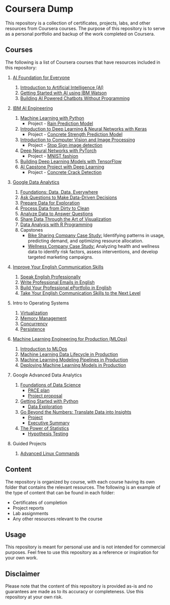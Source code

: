 # Coursera Dump

This repository is a collection of certificates, projects, labs, and other resources from Coursera courses. The purpose of this repository is to serve as a personal portfolio and backup of the work completed on Coursera.

## Courses

The following is a list of Coursera courses that have resources included in this repository:

1. [AI Foundation for Everyone](./AI%20Foundations%20for%20Everyone/Coursera%208DBDR5GA9JDZ.pdf)
    1. [Introduction to Artificial Intelligence (AI)](./AI%20Foundations%20for%20Everyone/Introduction%20to%20Artificial%20Intelligence/Coursera%202MJ26B95Y29T.pdf)
    2. [Getting Started with AI using IBM Watson](./AI%20Foundations%20for%20Everyone/Getting%20Started%20with%20AI%20using%20IBM%20Watson/Coursera%20CUCUVKMTXR72.pdf)
    3. [Building AI Powered Chatbots Without Programming](./AI%20Foundations%20for%20Everyone/Building%20AI%20Powered%20Chatbots%20Without%20Programming/Coursera%20XQQW7N4VDJY3.pdf)
    
2. [IBM AI Engineering](./IBM%20AI%20Engineering/Coursera%2093AKCSRCACQE.pdf)
    1. [Machine Learning with Python](./IBM%20AI%20Engineering/Machine%20Learning%20with%20Python/Coursera%20LVU5SHFM7WC7.pdf)
        - Project - [Rain Prediction Model](./IBM%20AI%20Engineering/Machine%20Learning%20with%20Python/PROJECT-Rain_Prediction.ipynb)
    2. [Introduction to Deep Learning & Neural Networks with Keras](./IBM%20AI%20Engineering/Introduction%20to%20Deep%20Learning%20%26%20Neural%20Networks%20with%20Keras/Coursera%20VQ9F3673GUVB.pdf)
        - Project - [Concrete Strength Prediction Model](./IBM%20AI%20Engineering/Introduction%20to%20Deep%20Learning%20%26%20Neural%20Networks%20with%20Keras/PROJECT-Building_a%20_Deep_Learning_Model.ipynb)
    3. [Introduction to Computer Vision and Image Processing](./IBM%20AI%20Engineering/Introduction%20to%20Computer%20Vision%20and%20Image%20Processing/Coursera%20UX5RLEQW2VHU.pdf)
        - Project - [Stop Sign image detection](./IBM%20AI%20Engineering/Introduction%20to%20Computer%20Vision%20and%20Image%20Processing/PROJECT-Train-classification-cnn-pytorch.ipynb)
    4. [Deep Neural Networks with PyTorch](./IBM%20AI%20Engineering/Deep%20Neural%20Networks%20with%20PyTorch/Coursera%202DN36284WM34.pdf)
        - Project - [MNIST fashion](./IBM%20AI%20Engineering/Deep%20Neural%20Networks%20with%20PyTorch/MNIST_fashion.ipynb)
    5. [Building Deep Learning Models with TensorFlow](./IBM%20AI%20Engineering/Building%20Deep%20Learning%20Models%20with%20TensorFlow/Coursera%20N55HZPMABGLT.pdf)
    6. [AI Capstone Project with Deep Learning](./IBM%20AI%20Engineering/AI%20Capstone%20Project%20with%20Deep%20Learning/Coursera%20MY84A7CML9D9.pdf)
        - Project - [Concrete Crack Detection](./IBM%20AI%20Engineering/AI%20Capstone%20Project%20with%20Deep%20Learning/PROJECT-Resnet18.ipynb)

3. [Google Data Analytics](./Google%20Data%20Analytics/Coursera%20U3JHHL927SJX.pdf)
    1. [Foundations: Data, Data, Everywhere](./Google%20Data%20Analytics/Foundations%3A%20Data%2C%20Data%2C%20Everywhere/Coursera%20ZXMU23C52KWJ.pdf)
    2. [Ask Questions to Make Data-Driven Decisions](./Google%20Data%20Analytics/Ask%20Questions%20to%20Make%20Data-Driven%20Decisions/Coursera%20QRAQKJPDUDAP.pdf)
    3. [Prepare Data for Exploration](./Google%20Data%20Analytics/Prepare%20Data%20for%20Exploration/Coursera%20HTT484295X52.pdf)
    4. [Process Data from Dirty to Clean](./Google%20Data%20Analytics/Process%20Data%20from%20Dirty%20to%20Clean/Coursera%20UBNZHAM6VE7E.pdf)
    5. [Analyze Data to Answer Questions](./Google%20Data%20Analytics/Analyze%20Data%20to%20Answer%20Questions/Coursera%20ZECTSSJFUGYR.pdf)
    6. [Share Data Through the Art of Visualization](./Google%20Data%20Analytics/Share%20Data%20Through%20the%20Art%20of%20Visualization/Coursera%20E884FRSSA4BK.pdf)
    7. [Data Analysis with R Programming](./Google%20Data%20Analytics/Data%20Analysis%20with%20R%20Programming/Coursera%20XR2VNK7EVDUL.pdf)
    8. Capstones
        - [Bike Sharing Company Case Study:](./Google%20Data%20Analytics/Capstone/Case%20Study%201) Identifying patterns in usage, predicting demand, and optimizing resource allocation.
        - [Wellness Company Case Study:](./Google%20Data%20Analytics/Capstone/Case%20Study%202) Analyzing health and wellness data to identify risk factors, assess interventions, and develop targeted marketing campaigns.

4. [Improve Your English Communication Skills](./Improve%20Your%20English%20Communication%20Skills/Coursera%209S9TSXNGYQ7Z.pdf)
    1. [Speak English Professionally](./Improve%20Your%20English%20Communication%20Skills/Speak%20English%20Professionally/Coursera%20ZQRWS8L8Q6DC.pdf)
    2. [Write Professional Emails in English](./Improve%20Your%20English%20Communication%20Skills/Write%20Professional%20Emails%20in%20English/Coursera%20SJ7LLUXJWKA9.pdf)
    3. [Build Your Professional ePortfolio in English](./Improve%20Your%20English%20Communication%20Skills/Build%20Your%20Professional%20ePortfolio%20in%20English/Coursera%20EBEWZYTGMWKF.pdf)
    4. [Take Your English Communication Skills to the Next Level](./Improve%20Your%20English%20Communication%20Skills/Take%20Your%20English%20Communication%20Skills%20to%20the%20Next%20Level/Coursera%20AKXB6NZCLNVV.pdf)
    
5.  Intro to Operating Systems
    1. [Virtualization](./Intro%20to%20Operating%20Systems/Virtualization/Coursera%204PQJSQ3ZA3YU.pdf)
    2. [Memory Management](./Intro%20to%20Operating%20Systems/Memory%20Management/Coursera%20D6YR3EPC3RQT.pdf)
    3. [Concurrency](./Intro%20to%20Operating%20Systems/Concurrency/Coursera%20QCT6B3TEGYBK.pdf)
    4. [Persistence](./Intro%20to%20Operating%20Systems/Persistence/Coursera%20K7CAV2EM8V4N.pdf)

6.  [Machine Learning Engineering for Production (MLOps)](./Machine%20Learning%20Engineering%20for%20Production%20(MLOps)/Coursera%20CX6ZXPLWCB7J.pdf)
    1. [Introduction to MLOps](./Machine%20Learning%20Engineering%20for%20Production%20(MLOps)/Introduction%20to%20Machine%20Learning%20in%20Production/Coursera%20AMXCRWR98KXV.pdf)
    2. [Machine Learning Data Lifecycle in Production](./Machine%20Learning%20Engineering%20for%20Production%20(MLOps)/Machine%20Learning%20Data%20Lifecycle%20in%20Production/Coursera%20KKBNJLHPAQSD.pdf)
    3. [Machine Learning Modeling Pipelines in Production](./Machine%20Learning%20Engineering%20for%20Production%20(MLOps)/Machine%20Learning%20Modeling%20Pipelines%20in%20Production/Coursera%20GPW7PFFD596V.pdf)
    4.  [Deploying Machine Learning Models in Production](./Machine%20Learning%20Engineering%20for%20Production%20(MLOps)/Coursera%20CX6ZXPLWCB7J.pdf)


7. Google Advanced Data Analytics
    1. [Foundations of Data Science](./Google%20Advanced%20Data%20Analytics/Foundations%20of%20Data%20Science/Coursera%20MAUPKT6F3ZK9.pdf)
        - [PACE plan](./Google%20Advanced%20Data%20Analytics/Foundations%20of%20Data%20Science/PACE%20plan.pdf)
        - [Project proposal](./Google%20Advanced%20Data%20Analytics/Foundations%20of%20Data%20Science/Project%20Proposal.pdf)
    2. [Getting Started with Python](./Google%20Advanced%20Data%20Analytics/Get%20Started%20with%20Python/Coursera%20X6PJEH5C5WPV.pdf)
        - [Data Exploration](./Google%20Advanced%20Data%20Analytics/Get%20Started%20with%20Python/Activity_Course%202%20TikTok%20project%20lab.ipynb)
    3. [Go Beyond the Numbers: Translate Data into Insights](./Google%20Advanced%20Data%20Analytics/Go%20Beyond%20the%20Numbers:%20Translate%20Data%20into%20Insights/Coursera%20N2XVATS5DK2H.pdf)
        - [Project](./Google%20Advanced%20Data%20Analytics/Go%20Beyond%20the%20Numbers:%20Translate%20Data%20into%20Insights/TikTok%20project%20lab.ipynb)
        - [Executive Summary](./Google%20Advanced%20Data%20Analytics/Go%20Beyond%20the%20Numbers:%20Translate%20Data%20into%20Insights/TikTok-Course-3-executive-summary.pptx)
    4. [The Power of Statistics](./Google%20Advanced%20Data%20Analytics/The%20Power%20of%20Statistics/Coursera%20MYSQJJSC6Y87.pdf)
        - [Hypothesis Testing](./Google%20Advanced%20Data%20Analytics/The%20Power%20of%20Statistics/TikTok-lab.ipynb)

8. Guided Projects
    1. [Advanced Linux Commands](./Coursera%20Guided%20Projects/Coursera%20CDLFSXHAM4LZ.pdf)

## Content

The repository is organized by course, with each course having its own folder that contains the relevant resources. The following is an example of the type of content that can be found in each folder:

- Certificates of completion
- Project reports
- Lab assignments
- Any other resources relevant to the course

## Usage

This repository is meant for personal use and is not intended for commercial purposes. Feel free to use this repository as a reference or inspiration for your own work.

## Disclaimer

Please note that the content of this repository is provided as-is and no guarantees are made as to its accuracy or completeness. Use this repository at your own risk.